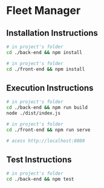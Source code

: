 # Fleet Manager

## Installation Instructions
``` bash
# in project's folder
cd ./back-end && npm install

# in project's folder
cd ./front-end && npm install
```

## Execution Instructions
``` bash
# in project's folder
cd ./back-end && npm run build
node ./dist/index.js

# in project's folder
cd ./front-end && npm run serve

# acess http://localhost:8080
```
## Test Instructions

``` bash
# in project's folder
cd ./back-end && npm test

```
